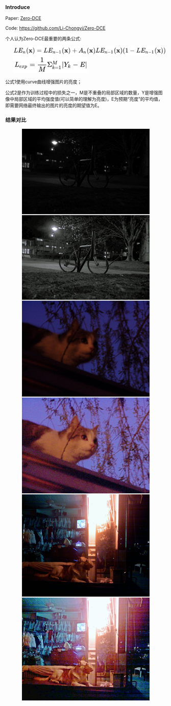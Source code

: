 ### Introduce
Paper: [Zero-DCE](https://openaccess.thecvf.com/content_CVPR_2020/html/Guo_Zero-Reference_Deep_Curve_Estimation_for_Low-Light_Image_Enhancement_CVPR_2020_paper.html)

Code: https://github.com/Li-Chongyi/Zero-DCE

个人认为Zero-DCE最重要的两条公式:
<ul>
<div class="half" style="text-align: left;">
    <img src="../../demo/cache/zero_dce_formula.png" width="" alt=""/>
</div>
<div class="half" style="text-align: left;">
   <img src="../../demo/cache/zero-dce_exposure-controal-loss.png" width="" alt=""/>
</div>
</ul>

公式1使用curve曲线增强图片的亮度；

公式2是作为训练过程中的损失之一，M是不重叠的局部区域的数量，Y是增强图像中局部区域的平均强度值(可以简单的理解为亮度)，E为预期“亮度”的平均值，即需要网络最终输出的图片的亮度的期望值为E。


### 结果对比
 <div class="half" style="text-align: center;">
   <img src="../../demo/inputs/bicycle.jpg" width="400"/> <img src="../../demo/outputs/ZeroDCE/bicycle.jpg" width="400"/>
</div>
 <div class="half" style="text-align: center;">
   <img src="../../demo/inputs/cat.jpg" width="400"/> <img src="../../demo/outputs/ZeroDCE/cat.jpg" width="400"/>
</div>
 <div class="half" style="text-align: center;">
   <img src="../../demo/inputs/dog.jpg" width="400"/> <img src="../../demo/outputs/ZeroDCE/dog.jpg" width="400"/>
</div>







